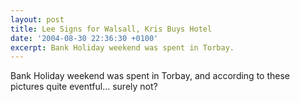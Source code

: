 ```yaml
---
layout: post
title: Lee Signs for Walsall, Kris Buys Hotel
date: '2004-08-30 22:36:30 +0100'
excerpt: Bank Holiday weekend was spent in Torbay.
---
```

Bank Holiday weekend was spent in Torbay, and according to these pictures quite eventful... surely not?